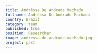 ```yaml
---
title: Andrêssa De Andrade Machado
fullname: Andrêssa De Andrade Machado
country: Brazil
category: team
published: true
position: Researcher
image: andressa-de-andrade-machado.jpg
project: past
---
```

